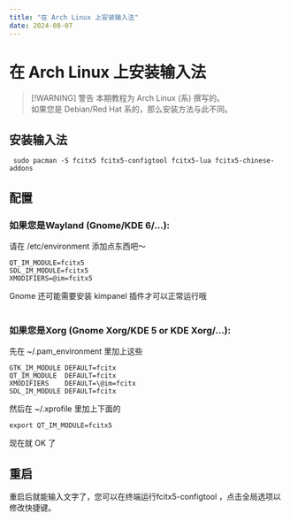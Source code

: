 ```yaml
---
title: "在 Arch Linux 上安装输入法"
date: 2024-08-07
---
```



# 在 Arch Linux 上安装输入法

> [!WARNING] 警告
> 本期教程为 Arch Linux (系) 撰写的。<br>
> 如果您是 Debian/Red Hat 系的，那么安装方法与此不同。

## 安装输入法

```shell
 sudo pacman -S fcitx5 fcitx5-configtool fcitx5-lua fcitx5-chinese-addons
```

## 配置

### 如果您是Wayland (Gnome/KDE 6/...):

请在 /etc/environment 添加点东西吧～

```shell
QT_IM_MODULE=fcitx5
SDL_IM_MODULE=fcitx5
XMODIFIERS=@im=fcitx5
```

Gnome 还可能需要安装 kimpanel 插件才可以正常运行哦<br><br>

### 如果您是Xorg (Gnome Xorg/KDE 5 or KDE Xorg/...):

先在 ~/.pam_environment 里加上这些

```shell
GTK_IM_MODULE DEFAULT=fcitx
QT_IM_MODULE  DEFAULT=fcitx
XMODIFIERS    DEFAULT=\@im=fcitx
SDL_IM_MODULE DEFAULT=fcitx
```

然后在 ~/.xprofile 里加上下面的

```shell
export QT_IM_MODULE=fcitx5
```

现在就 OK 了

## 重启

重启后就能输入文字了，您可以在终端运行fcitx5-configtool ，点击全局选项以修改快捷键。
